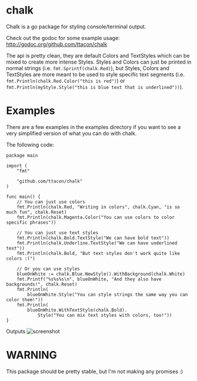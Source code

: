 chalk
=============

Chalk is a go package for styling console/terminal output.

Check out the godoc for some example usage:
http://godoc.org/github.com/ttacon/chalk

The api is pretty clean, they are default Colors and TextStyles
which can be mixed to create more intense Styles. Styles and Colors
can just be printed in normal strings (i.e. ```fmt.Sprintf(chalk.Red)```), but
Styles, Colors and TextStyles are more meant to be used to style specific
text segments (i.e. ```fmt.Println(chalk.Red.Color("this is red")```) or
```fmt.Println(myStyle.Style("this is blue text that is underlined"))```).

Examples
=============

There are a few examples in the examples directory if you want to see a very
simplified version of what you can do with chalk.

The following code:
```
package main

import (
	"fmt"

	"github.com/ttacon/chalk"
)

func main() {
	// You can just use colors
	fmt.Println(chalk.Red, "Writing in colors", chalk.Cyan, "is so much fun", chalk.Reset)
	fmt.Println(chalk.Magenta.Color("You can use colors to color specific phrases"))

	// You can just use text styles
	fmt.Println(chalk.Bold.TextStyle("We can have bold text"))
	fmt.Println(chalk.Underline.TextStyle("We can have underlined text"))
	fmt.Println(chalk.Bold, "But text styles don't work quite like colors :(")

	// Or you can use styles
	blueOnWhite := chalk.Blue.NewStyle().WithBackground(chalk.White)
	fmt.Printf("%s%s%s\n", blueOnWhite, "And they also have backgrounds!", chalk.Reset)
	fmt.Println(
		blueOnWhite.Style("You can style strings the same way you can color them!"))
	fmt.Println(
		blueOnWhite.WithTextStyle(chalk.Bold).
			Style("You can mix text styles with colors, too!"))
}

```
Outputs
![screenshot](https://raw.githubusercontent.com/ttacon/chalk/master/img/chalk_example.png)


WARNING
=============

This package should be pretty stable, but I'm not making any promises :)